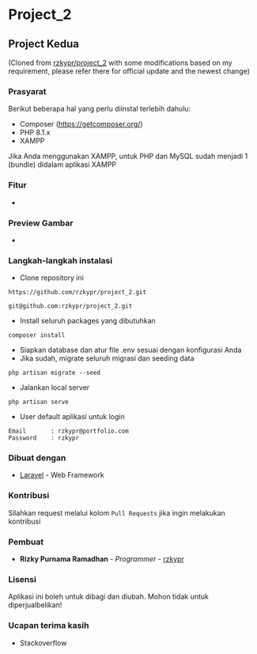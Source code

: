 # Project_2

## Project Kedua

(Cloned from [rzkypr/project_2](https://github.com/rzkypr/project_2.git) with some modifications based on my requirement, please refer there for official update and the newest change)

### Prasyarat

Berikut beberapa hal yang perlu diinstal terlebih dahulu:

-   Composer (https://getcomposer.org/)
-   PHP 8.1.x
-   XAMPP

Jika Anda menggunakan XAMPP, untuk PHP dan MySQL sudah menjadi 1 (bundle) didalam aplikasi XAMPP

### Fitur

-

### Preview Gambar

-

### Langkah-langkah instalasi

-   Clone repository ini

```
https://github.com/rzkypr/project_2.git
```

```
git@github.com:rzkypr/project_2.git
```

-   Install seluruh packages yang dibutuhkan

```
composer install
```

-   Siapkan database dan atur file .env sesuai dengan konfigurasi Anda
-   Jika sudah, migrate seluruh migrasi dan seeding data

```
php artisan migrate --seed
```

-   Jalankan local server

```
php artisan serve
```

-   User default aplikasi untuk login

```
Email       : rzkypr@portfolio.com
Password    : rzkypr
```

### Dibuat dengan

-   [Laravel](https://laravel.com) - Web Framework

### Kontribusi

Silahkan request melalui kolom `Pull Requests` jika ingin melakukan kontribusi

### Pembuat

-   **Rizky Purnama Ramadhan** - _Programmer_ - [rzkypr](https://github.com/rzkypr)

### Lisensi

Aplikasi ini boleh untuk dibagi dan diubah. Mohon tidak untuk diperjualbelikan!

### Ucapan terima kasih

-   Stackoverflow
